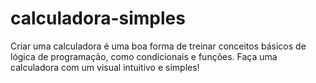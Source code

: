 # calculadora-simples
Criar uma calculadora é uma boa forma de treinar conceitos básicos de lógica de programação, como condicionais e funções. Faça uma calculadora com um visual intuitivo e simples!
